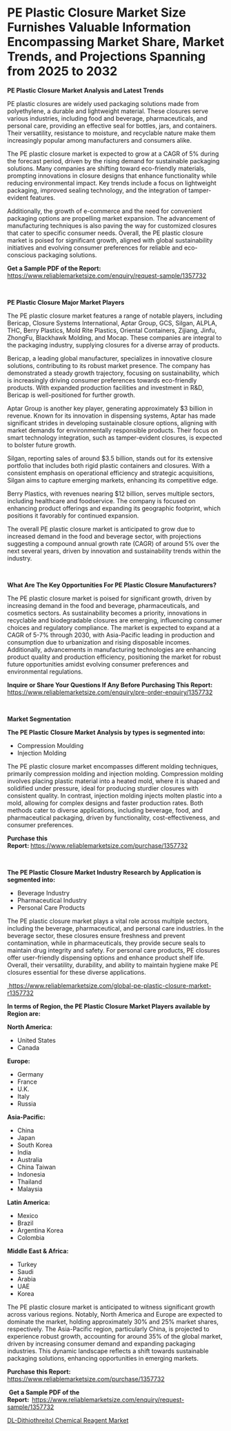<p><h1>PE Plastic Closure Market Size Furnishes Valuable Information Encompassing Market Share, Market Trends, and Projections Spanning from 2025 to 2032</h1></p><p><strong>PE Plastic Closure Market Analysis and Latest Trends</strong></p>
<p><p>PE plastic closures are widely used packaging solutions made from polyethylene, a durable and lightweight material. These closures serve various industries, including food and beverage, pharmaceuticals, and personal care, providing an effective seal for bottles, jars, and containers. Their versatility, resistance to moisture, and recyclable nature make them increasingly popular among manufacturers and consumers alike.</p><p>The PE plastic closure market is expected to grow at a CAGR of 5% during the forecast period, driven by the rising demand for sustainable packaging solutions. Many companies are shifting toward eco-friendly materials, prompting innovations in closure designs that enhance functionality while reducing environmental impact. Key trends include a focus on lightweight packaging, improved sealing technology, and the integration of tamper-evident features.</p><p>Additionally, the growth of e-commerce and the need for convenient packaging options are propelling market expansion. The advancement of manufacturing techniques is also paving the way for customized closures that cater to specific consumer needs. Overall, the PE plastic closure market is poised for significant growth, aligned with global sustainability initiatives and evolving consumer preferences for reliable and eco-conscious packaging solutions.</p></p>
<p><strong>Get a Sample PDF of the Report:&nbsp;</strong> <a href="https://www.reliablemarketsize.com/enquiry/request-sample/1357732?utm_campaign=1939&utm_medium=2&utm_source=Github&utm_content=ia&utm_term=01022025&utm_id=pe-plastic-closure">https://www.reliablemarketsize.com/enquiry/request-sample/1357732</a></p>
<p>&nbsp;</p>
<p><strong>PE Plastic Closure Major Market Players</strong></p>
<p><p>The PE plastic closure market features a range of notable players, including Bericap, Closure Systems International, Aptar Group, GCS, Silgan, ALPLA, THC, Berry Plastics, Mold Rite Plastics, Oriental Containers, Zijiang, Jinfu, ZhongFu, Blackhawk Molding, and Mocap. These companies are integral to the packaging industry, supplying closures for a diverse array of products.</p><p>Bericap, a leading global manufacturer, specializes in innovative closure solutions, contributing to its robust market presence. The company has demonstrated a steady growth trajectory, focusing on sustainability, which is increasingly driving consumer preferences towards eco-friendly products. With expanded production facilities and investment in R&D, Bericap is well-positioned for further growth.</p><p>Aptar Group is another key player, generating approximately $3 billion in revenue. Known for its innovation in dispensing systems, Aptar has made significant strides in developing sustainable closure options, aligning with market demands for environmentally responsible products. Their focus on smart technology integration, such as tamper-evident closures, is expected to bolster future growth.</p><p>Silgan, reporting sales of around $3.5 billion, stands out for its extensive portfolio that includes both rigid plastic containers and closures. With a consistent emphasis on operational efficiency and strategic acquisitions, Silgan aims to capture emerging markets, enhancing its competitive edge.</p><p>Berry Plastics, with revenues nearing $12 billion, serves multiple sectors, including healthcare and foodservice. The company is focused on enhancing product offerings and expanding its geographic footprint, which positions it favorably for continued expansion.</p><p>The overall PE plastic closure market is anticipated to grow due to increased demand in the food and beverage sector, with projections suggesting a compound annual growth rate (CAGR) of around 5% over the next several years, driven by innovation and sustainability trends within the industry.</p></p>
<p>&nbsp;</p>
<p><strong>What Are The Key Opportunities For PE Plastic Closure Manufacturers?</strong></p>
<p><p>The PE plastic closure market is poised for significant growth, driven by increasing demand in the food and beverage, pharmaceuticals, and cosmetics sectors. As sustainability becomes a priority, innovations in recyclable and biodegradable closures are emerging, influencing consumer choices and regulatory compliance. The market is expected to expand at a CAGR of 5-7% through 2030, with Asia-Pacific leading in production and consumption due to urbanization and rising disposable incomes. Additionally, advancements in manufacturing technologies are enhancing product quality and production efficiency, positioning the market for robust future opportunities amidst evolving consumer preferences and environmental regulations.</p></p>
<p><strong>Inquire or Share Your Questions If Any Before Purchasing This Report:</strong> <a href="https://www.reliablemarketsize.com/enquiry/pre-order-enquiry/1357732?utm_campaign=1939&utm_medium=2&utm_source=Github&utm_content=ia&utm_term=01022025&utm_id=pe-plastic-closure">https://www.reliablemarketsize.com/enquiry/pre-order-enquiry/1357732</a></p>
<p>&nbsp;</p>
<p><strong>Market Segmentation</strong></p>
<p><strong>The PE Plastic Closure Market Analysis by types is segmented into:</strong></p>
<p><ul><li>Compression Moulding</li><li>Injection Molding</li></ul></p>
<p><p>The PE plastic closure market encompasses different molding techniques, primarily compression molding and injection molding. Compression molding involves placing plastic material into a heated mold, where it is shaped and solidified under pressure, ideal for producing sturdier closures with consistent quality. In contrast, injection molding injects molten plastic into a mold, allowing for complex designs and faster production rates. Both methods cater to diverse applications, including beverage, food, and pharmaceutical packaging, driven by functionality, cost-effectiveness, and consumer preferences.</p></p>
<p><strong>Purchase this Report:&nbsp;</strong><a href="https://www.reliablemarketsize.com/purchase/1357732?utm_campaign=1939&utm_medium=2&utm_source=Github&utm_content=ia&utm_term=01022025&utm_id=pe-plastic-closure">https://www.reliablemarketsize.com/purchase/1357732</a></p>
<p>&nbsp;</p>
<p><strong>The PE Plastic Closure Market Industry Research by Application is segmented into:</strong></p>
<p><ul><li>Beverage Industry</li><li>Pharmaceutical Industry</li><li>Personal Care Products</li></ul></p>
<p><p>The PE plastic closure market plays a vital role across multiple sectors, including the beverage, pharmaceutical, and personal care industries. In the beverage sector, these closures ensure freshness and prevent contamination, while in pharmaceuticals, they provide secure seals to maintain drug integrity and safety. For personal care products, PE closures offer user-friendly dispensing options and enhance product shelf life. Overall, their versatility, durability, and ability to maintain hygiene make PE closures essential for these diverse applications.</p></p>
<p><a href="https://www.reliablemarketsize.com/global-pe-plastic-closure-market-r1357732?utm_campaign=1939&utm_medium=2&utm_source=Github&utm_content=ia&utm_term=01022025&utm_id=pe-plastic-closure">&nbsp;https://www.reliablemarketsize.com/global-pe-plastic-closure-market-r1357732</a></p>
<p><strong>In terms of Region, the PE Plastic Closure Market Players available by Region are:</strong></p>
<p>
    <p> <strong> North America: </strong>
        <ul>
            <li>United States</li>
            <li>Canada</li>
        </ul>
        </p> 
    <p> <strong> Europe: </strong>
        <ul>
            <li>Germany</li>
            <li>France</li>
            <li>U.K.</li>
            <li>Italy</li>
            <li>Russia</li>
        </ul>
        </p> 
    <p> <strong> Asia-Pacific: </strong>
        <ul>
            <li>China</li>
            <li>Japan</li>
            <li>South Korea</li>
            <li>India</li>
            <li>Australia</li>
            <li>China Taiwan</li>
            <li>Indonesia</li>
            <li>Thailand</li>
            <li>Malaysia</li>
        </ul>
        </p> 
    <p> <strong> Latin America: </strong>
        <ul>
            <li>Mexico</li>
            <li>Brazil</li>
            <li>Argentina Korea</li>
            <li>Colombia</li>
        </ul>
        </p> 
    <p> <strong> Middle East & Africa: </strong>
        <ul>
            <li>Turkey</li>
            <li>Saudi</li>
            <li>Arabia</li>
            <li>UAE</li>
            <li>Korea</li>
        </ul>
    </p>
    </p>
<p><p>The PE plastic closure market is anticipated to witness significant growth across various regions. Notably, North America and Europe are expected to dominate the market, holding approximately 30% and 25% market shares, respectively. The Asia-Pacific region, particularly China, is projected to experience robust growth, accounting for around 35% of the global market, driven by increasing consumer demand and expanding packaging industries. This dynamic landscape reflects a shift towards sustainable packaging solutions, enhancing opportunities in emerging markets.</p></p>
<p><strong>Purchase this Report: </strong><a href="https://www.reliablemarketsize.com/purchase/1357732?utm_campaign=1939&utm_medium=2&utm_source=Github&utm_content=ia&utm_term=01022025&utm_id=pe-plastic-closure">https://www.reliablemarketsize.com/purchase/1357732</a></p>
<p>&nbsp;<strong>Get a Sample PDF of the Report:&nbsp;&nbsp;</strong><a href="https://www.reliablemarketsize.com/enquiry/request-sample/1357732?utm_campaign=1939&utm_medium=2&utm_source=Github&utm_content=ia&utm_term=01022025&utm_id=pe-plastic-closure">https://www.reliablemarketsize.com/enquiry/request-sample/1357732</a></p>
<p><strong></strong></p>
<p><p><a href="https://github.com/PeterParrish5/Market-Research-Report-List-7/blob/main/dl-dithiothreitol-chemical-reagent-market.md?utm_campaign=1939&utm_medium=2&utm_source=Github&utm_content=ia&utm_term=01022025&utm_id=pe-plastic-closure">DL-Dithiothreitol Chemical Reagent Market</a></p></p>